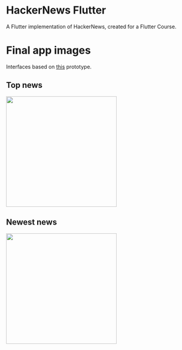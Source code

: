 # HackerNews Flutter

A Flutter implementation of HackerNews, created for a Flutter Course.

# Final app images

Interfaces based on [this](https://www.figma.com/proto/Gnqo4Vka6avTM2oM97B63KLg/HackerNews?node-id=33%3A0&scaling=scale-down) prototype.

## Top news

<img src="https://i.imgur.com/7bSaQZf.png" width="300">

## Newest news

<img src="https://i.imgur.com/ktS5KDE.png" width="300">
